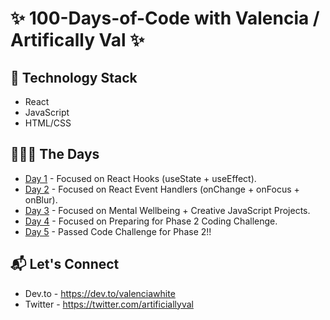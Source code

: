 # ✨ 100-Days-of-Code with Valencia / Artifically Val ✨

## 🐲 Technology Stack 
- React 
- JavaScript
- HTML/CSS
 

## 👩🏽‍💻 The Days  
- [Day 1](https://github.com/valenciawhite/100-Days-of-Code/blob/main/day-1/read-me.md) - Focused on React Hooks (useState + useEffect).
- [Day 2](https://github.com/valenciawhite/100-Days-of-Code/blob/main/day-2/read-me.md) - Focused on React Event Handlers (onChange + onFocus + onBlur).
- [Day 3](https://github.com/valenciawhite/100-Days-of-Code/blob/main/day-3/read-me.md) - Focused on Mental Wellbeing + Creative JavaScript Projects.
- [Day 4](https://github.com/valenciawhite/100-Days-of-Code/blob/main/day-4/read-me.md) - Focused on Preparing for Phase 2 Coding Challenge.
- [Day 5](https://github.com/valenciawhite/100-Days-of-Code/blob/main/day-5/read-me.md) - Passed Code Challenge for Phase 2!! 


## :mailbox_with_mail: Let's Connect
- Dev.to - https://dev.to/valenciawhite
- Twitter - https://twitter.com/artificiallyval
